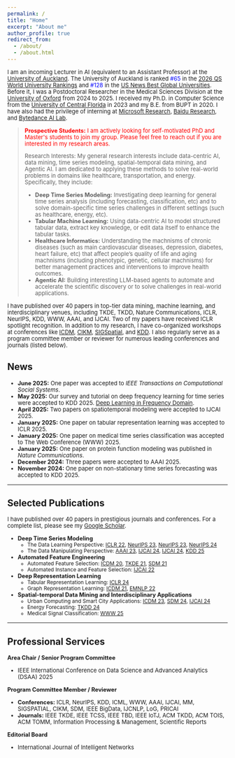 ```yaml
---
permalink: /
title: "Home"
excerpt: "About me"
author_profile: true
redirect_from: 
  - /about/
  - /about.html
---
```


<style>
  .custom-font-size p,
  .custom-font-size li,
  .custom-font-size blockquote p {
    font-size: 0.92em; /* Adjust this value as needed */
  }
</style>

<div class="custom-font-size">

<p>
  I am an incoming Lecturer in AI (equivalent to an Assistant Professor) at the <a href="https://www.auckland.ac.nz/en/study/study-options/find-a-study-option/computer-science.html">University of Auckland</a>. The University of Auckland is ranked <span style="color: blue;">#65</span> in the <a href="https://www.topuniversities.com/universities/university-auckland">2026 QS World University Rankings</a> and <span style="color: blue;">#128</span> in the <a href="https://www.usnews.com/education/best-global-universities/university-of-auckland-503786">US News Best Global Universities</a>. Before it, I was a Postdoctoral Researcher in the Medical Sciences Division at the <a href="https://www.medsci.ox.ac.uk/">University of Oxford</a> from 2024 to 2025. I received my Ph.D. in Computer Science from the <a href="https://www.cs.ucf.edu/">University of Central Florida</a> in 2023 and my B.E. from BUPT in 2020. I have also had the privilege of interning at <a href="https://www.microsoft.com/en-us/research/group/machine-learning-research-group/research/">Microsoft Research</a>, <a href="https://research.baidu.com/">Baidu Research</a>, and <a href="https://www.bytedance.com/en/">Bytedance AI Lab</a>.
</p>

<blockquote>
  <p style="color: red;"><strong>Prospective Students:</strong> I am actively looking for self-motivated PhD and Master's students to join my group. Please feel free to reach out if you are interested in my research areas.</p>

  Research Interests: My general research interests include data-centric AI, data mining, time series modeling, spatial-temporal data mining, and Agentic AI. I am dedicated to applying these methods to solve real-world problems in domains like healthcare, transportation, and energy. Specifically, they include:
  <ul>
    <li><strong>Deep Time Series Modeling:</strong> Investigating deep learning for general time series analysis (including forecasting, classification, etc) and to solve domain-specific time series challenges in different settings (such as healthcare, energy, etc).</li>
    <li><strong>Tabular Machine Learning:</strong> Using data-centric AI to model structured tabular data, extract key knowledge, or edit data itself to enhance the tabular tasks.</li>
    <li><strong>Healthcare Informatics:</strong> Understanding the machnisms of chronic diseases (such as main cardiovascular diseases, depression, diabetes, heart failure, etc) that affect people’s quality of life and aging machnisms (including phenotypic, genetic, cellular machnisms) for better management practices and interventions to improve health outcomes.</li>
    <li><strong>Agentic AI:</strong> Building interesting LLM-based agents to automate and accelerate the scientific discovery or to solve challenges in real-world applications.</li>
</ul>
</blockquote>

<!-- <p>
  My general research interests include data-centric AI, data mining, time series modeling, spatial-temporal data mining, and Agentic AI. I am dedicated to applying these methods to solve real-world problems in domains like healthcare, transportation, and energy.
</p> -->

<p>
  I have published over 40 papers in top-tier data mining, machine learning, and interdisciplinary venues, including TKDE, TKDD, Nature Communications, ICLR, NeurIPS, KDD, WWW, AAAI, and IJCAI. Two of my papers have received ICLR spotlight recognition. In addition to my research, I have co-organized workshops at conferences like <a href="https://data-centric-ai-dev.github.io/ICDM2024/">ICDM</a>, <a href="https://data-centric-ai-dev.github.io/CIKM2024/">CIKM</a>, <a href="https://geogenagent.github.io/SIGSPATIAL2025-Workshop/">SIGSpatial</a>, and <a href="https://ai-for-data-editing.github.io/KDD25-workshop/">KDD</a>. I also regularly serve as a program committee member or reviewer for numerous leading conferences and journals (listed below).
</p>

<h2>News</h2>
<ul>
    <li><strong>June 2025:</strong> One paper was accepted to <em>IEEE Transactions on Computational Social Systems</em>.</li>
    <li><strong>May 2025:</strong> Our survey and tutorial on deep frequency learning for time series were accepted to KDD 2025. <a href="https://hh4ts.github.io/Deep_Learning_in_Frequency_Domain_Tutorial/">Deep Learning in Frequency Domain</a>.</li>
    <li><strong>April 2025:</strong> Two papers on spatiotemporal modeling were accepted to IJCAI 2025.</li>
    <li><strong>January 2025:</strong> One paper on tabular representation learning was accepted to ICLR 2025.</li>
    <li><strong>January 2025:</strong> One paper on medical time series classification was accepted to The Web Conference (WWW) 2025.</li>
    <li><strong>January 2025:</strong> One paper on protein function modeling was published in <em>Nature Communications</em>.</li>
    <li><strong>December 2024:</strong> Three papers were accepted to AAAI 2025.</li>
    <li><strong>November 2024:</strong> One paper on non-stationary time series forecasting was accepted to KDD 2025.</li>
</ul>

<hr>

<h2>Selected Publications</h2>
<p>
    I have published over 40 papers in prestigious journals and conferences. For a complete list, please see my <a href="https://scholar.google.com/citations?user=cQ8zLJ4AAAAJ&hl=en">Google Scholar</a>.
</p>
<ul>
    <li>
        <strong>Deep Time Series Modeling</strong>
        <ul>
            <li>The Data Learning Perspective: <a href="https://arxiv.org/pdf/2203.07681">ICLR 22</a>, <a href="https://proceedings.neurips.cc/paper_files/paper/2023/file/f1d16af76939f476b5f040fd1398c0a3-Paper-Conference.pdf">NeurIPS 23</a>, <a href="https://proceedings.neurips.cc/paper_files/paper/2023/file/dc1e32dd3eb381dbc71482f6a96cbf86-Paper-Conference.pdf">NeurIPS 23</a>, <a href="https://arxiv.org/pdf/2411.01623">NeurIPS 24</a></li>
            <li>The Data Manipulating Perspective: <a href="https://arxiv.org/abs/2302.14829">AAAI 23</a>, <a href="https://arxiv.org/pdf/2407.00502">IJCAI 24</a>, <a href="https://www.ijcai.org/proceedings/2024/0275.pdf">IJCAI 24</a>, <a href="https://arxiv.org/pdf/2401.16777">KDD 25</a></li>
        </ul>
    </li>
    <li>
        <strong>Automated Feature Engineering</strong>
        <ul>
            <li>Automated Feature Selection: <a href="https://arxiv.org/pdf/2008.12001">ICDM 20</a>, <a href="https://arxiv.org/pdf/2010.02506">TKDE 21</a>, <a href="https://epubs.siam.org/doi/pdf/10.1137/1.9781611976700.39">SDM 21</a></li>
            <li>Automated Instance and Feature Selection: <a href="https://arxiv.org/pdf/2205.07867">IJCAI 22</a></li>
        </ul>
    </li>
    <li>
        <strong>Deep Representation Learning</strong>
        <ul>
            <li>Tabular Representation Learning: <a href="https://arxiv.org/pdf/2407.05364">ICLR 24</a></li>
            <li>Graph Representation Learning: <a href="https://drive.google.com/file/d/1PmEooa7_yvpahb7aEsv1xIC3G4ZgwUHp/view">ICDM 21</a>, <a href="https://arxiv.org/pdf/2204.13221">EMNLP 22</a></li>
        </ul>
    </li>
    <li>
        <strong>Spatial-temporal Data Mining and Interdisciplinary Applications</strong>
        <ul>
            <li>Urban Computing and Smart City Applications: <a href="https://ieeexplore.ieee.org/abstract/document/10415754/">ICDM 23</a>, <a href="https://epubs.siam.org/doi/pdf/10.1137/1.9781611978032.42">SDM 24</a>, <a href="https://www.ijcai.org/proceedings/2024/0228.pdf">IJCAI 24</a></li>
            <li>Energy Forecasting: <a href="https://arxiv.org/pdf/2401.00644">TKDD 24</a></li>
            <li>Medical Signal Classification: <a href="https://arxiv.org/abs/2502.04515">WWW 25</a></li>
        </ul>
    </li>
</ul>

<hr>

<h2>Professional Services</h2>
<p><strong>Area Chair / Senior Program Committee</strong></p>
<ul>
    <li>IEEE International Conference on Data Science and Advanced Analytics (DSAA) 2025</li>
</ul>

<p><strong>Program Committee Member / Reviewer</strong></p>
<ul>
    <li><strong>Conferences:</strong> ICLR, NeurIPS, KDD, ICML, WWW, AAAI, IJCAI, MM, SIGSPATIAL, CIKM, SDM, IEEE BigData, IJCNLP, LoG, PRICAI</li>
    <li><strong>Journals:</strong> IEEE TKDE, IEEE TCSS, IEEE TBD, IEEE IoTJ, ACM TKDD, ACM TOIS, ACM TOMM, Information Processing & Management, Scientific Reports</li>
</ul>

<p><strong>Editorial Board</strong></p>
<ul>
    <li>International Journal of Intelligent Networks</li>
</ul>

</div>

<!-- ---
permalink: /
title: "Home"
excerpt: "About me"
author_profile: true
redirect_from: 
  - /about/
  - /about.html
---
<span style="font-size: smaller">I am an incoming Lecturer (equivalent to Assistant Professor in the US) at the [University of Auckland](https://www.auckland.ac.nz/en/study/study-options/find-a-study-option/computer-science.html). My research focuses on data-centric AI, data mining, time series modeling, and spatial-temporal data mining, and I am also dedicated to applying these methods to solve real-world data science applications, such as healthcare, transportation, and energy. I have been working as a Postdoctoral Researcher in the Medical Sciences Division at the [University of Oxford](https://www.medsci.ox.ac.uk/), UK. I earned my Ph.D. degree in Computer Science from the [University of Central Florida](https://www.cs.ucf.edu/) in 2023 and my B.E. degree from BUPT in 2020. I have interned at several industry organizations such as [Microsoft Research](https://www.microsoft.com/en-us/research/group/machine-learning-research-group/research/), [Baidu Research](https://research.baidu.com/), and [Bytedance AI Lab](https://www.bytedance.com/en/). 
</span>

<span style="font-size: smaller; color: red;">I am seeking self-motivated individuals who are interested in pursuing a PhD or research master's degree at the University of Auckland.</span>

<span style="font-size: smaller">I have published over 40 papers in leading data mining, machine learning and interdisciplinary journals (e.g., TKDE, TKDD, Nat. Comm.) and conferences (e.g., ICLR, NeurIPS, KDD, WWW, AAAI, IJCAI). Two of my papers were selected as spotlight papers of ICLR. I have also co-organized Workshops at conferences such as [ICDM](https://data-centric-ai-dev.github.io/ICDM2024/), [CIKM](https://data-centric-ai-dev.github.io/CIKM2024/), [SIGSpatial](https://geogenagent.github.io/SIGSPATIAL2025-Workshop/), and [KDD](https://ai-for-data-editing.github.io/KDD25-workshop/). I have also served as a PC member/reviewer for conferences and journals such as ICLR, NeurIPS, KDD, WWW, IJCAI, AAAI, MM, SDM, LOG, AISTATS, PRICAI, IEEE Bigdata, IEEE TKDE, IEEE TCSS, IEEE IoT, IEEE TBD, ACM TKDD, ACM TOIS, ACM TOMM, Scientific Reports.</span>


News
======
* <small>[06/2025] One paper has been accepted by IEEE Transactions on Computational Social Systems. Congrats!</small>
* <small>[05/2025] One survey paper and a tutorial on deep frequency learning for time series has been accepted by KDD 2025. Please refer to [Deep Learning in Frequency Domain](https://hh4ts.github.io/Deep_Learning_in_Frequency_Domain_Tutorial/).</small>
* <small>[04/2025] Two papers on spatiotemporal modeling has been accepted by IJCAI 2025. Congrats to all my coauthors!</small>
* <small>[01/2025] One paper on tabular representation learning for anomaly detection has been accepted by ICLR 2025. Congrats to all my coauthors!</small>
* <small>[01/2025] One paper on medical time series classification (e.g., EEG, ECG) has been accepted by the Web Conference (WWW) 2025. Congrats to me and my coauthors!</small>
* <small>[01/2025] One paper on protein function modeling has been published in Nature Communications. Congrats to my coauthors!</small>
* <small>[12/2024] Three papers on time series modeling, brain analysis, and molecule generation have been accepted by AAAI 2025. Congrats to all my coauthors!</small>
* <small>[11/2024] One paper on distribution shift in time series and non-stationary forecasting has been accepted by KDD 2025 August Track. Congrats to me and thanks to my coauthors!</small>

Publication
======
<small>I have published 30+ papers in prestigious journals and conferences, including data mining and machine learning venues (e.g., TKDE, TKDD, ICLR, NeurIPS, ICML, AAAI, IJCAI, ICDM, SDM, EMNLP, etc). Among them, I got two spotlight papers in ICLR 2022 and ICLR 2024 respectively. More details can be found at my [Google Scholar](https://scholar.google.com/citations?user=cQ8zLJ4AAAAJ&hl=en). The representative papers can be categorized as follows:</small>

* <small>**Deep Time Series Modeling**</small>
  * <small>The Data Learning Perspective: [ICLR 22](https://arxiv.org/pdf/2203.07681), [NeurIPS 23](https://proceedings.neurips.cc/paper_files/paper/2023/file/f1d16af76939f476b5f040fd1398c0a3-Paper-Conference.pdf), [NeurIPS 23](https://proceedings.neurips.cc/paper_files/paper/2023/file/dc1e32dd3eb381dbc71482f6a96cbf86-Paper-Conference.pdf), [NeurIPS 24](https://arxiv.org/pdf/2411.01623)</small>
  * <small>The Data Manipulating Perspective: [AAAI 23](https://arxiv.org/abs/2302.14829), [IJCAI 24](https://arxiv.org/pdf/2407.00502), [IJCAI 24](https://www.ijcai.org/proceedings/2024/0275.pdf), [KDD 25](https://arxiv.org/pdf/2401.16777).</small>

* <small>**Automated Feature Engineering**</small>
  * <small>Automated Feature Selection: [ICDM 20](https://arxiv.org/pdf/2008.12001), [TKDE 21](https://arxiv.org/pdf/2010.02506), [SDM 21](https://epubs.siam.org/doi/pdf/10.1137/1.9781611976700.39)</small>
  * <small>Automated Instance and Feature Selection: [IJCAI 22](https://arxiv.org/pdf/2205.07867)</small>

* <small>**Deep Representation Learning**</small>
  * <small>Tabular Representation Learning: [ICLR 24](https://arxiv.org/pdf/2407.05364)</small>
  * <small>Graph Representation Learning: [ICDM 21](https://drive.google.com/file/d/1PmEooa7_yvpahb7aEsv1xIC3G4ZgwUHp/view), [EMNLP 22](https://arxiv.org/pdf/2204.13221)</small>

* <small>**Spatial-temporal Data Mining and Interdisciplinary Applications**</small>
  * <small>Urban Computing and Smart City Applications: [ICDM 23](https://ieeexplore.ieee.org/abstract/document/10415754/), [SDM 24](https://epubs.siam.org/doi/pdf/10.1137/1.9781611978032.42), [IJCAI 24](https://www.ijcai.org/proceedings/2024/0228.pdf)</small>
  * <small>Energy Forecasting: [TKDD 24](https://arxiv.org/pdf/2401.00644)</small>
  * <small>Medical Signal Classification: [WWW 25](https://arxiv.org/abs/2502.04515)</small>

Services
======
<small>As a Area Chair or Senior Program Committee member, I provide review comments to papers:</small>
* <small>IEEE International Conference on Data Science and Advanced Analytics (DSAA), 2025</small>

<small>As a Program Committee member or Reviewer, I provide review comments to papers:</small>
* <small>International Conference on Learning Representations (ICLR), 2023, 2024, 2025</small>
* <small>The Conference on Neural Information Processing Systems (NeurIPS), 2023, 2024, 2025</small>
* <small>ACM SIGKDD Conference on Knowledge Discovery and Data Mining (KDD), 2023, 2024, 2025</small>
* <small>International Conference on Machine Learning (ICML), 2025</small>
* <small>ACM International World Wide Web Conference (WWW), 2024, 2025</small>
* <small>The AAAI Conference on Artificial Intelligence (AAAI), 2023, 2024, 2025</small>
* <small>The International Joint Conference on Artificial Intelligence (IJCAI), 2023, 2024</small>
* <small>ACM Annual Conference on Multimedia (MM), 2024</small>
* <small>ACM Special Interest Group on Spatial Information (Sigspatial), 2025</small>
* <small>ACM International Conference on Information and Knowledge Management (CIKM), 2023</small>
* <small>SIAM International Conference on Data Mining (SDM), 2024.</small>
* <small>IEEE International Conference on Big Data (IEEE BigData), 2024.</small>
* <small>International Joint Conference on Natural Language Processing (IJCNLP), 2022, 2023</small>
* <small>The Learning on Graphs Conference (LOG), 2022, 2023, 2024</small>
* <small>The Pacific Rim International Conference on Artificial Intelligence (PRICAI), 2024</small>
* <small>IEEE Transactions on Knowledge and Data Engineering (TKDE)</small>
* <small>IEEE Transactions on Computational Social Systems (TCSS)</small>
* <small>IEEE Internet of Things Journal (IoT)</small>
* <small>IEEE Transactions on Big Data (TBD)</small>
* <small>ACM Transactions on Knowledge Discovery from Data (TKDD)</small>
* <small>ACM Transactions on Information Systems (TOIS)</small>
* <small>ACM Transactions on Multimedia Computing, Communications, and Applications (TOMM)</small>
* <small>Information Processing and Management</small>
* <small>Scientific Reports</small>

<small>Editoral Board member:</small>
* <small>International Journal of Intelligent Networks</small> -->

<!-- 
Services
======
* PC Member/Reviewer
  * Conference: IJCNLP 2022-2023; LOG 2022-2023; AAAI 2023-2024; ICLR 2023-2024; IJCAI 2023-2024; KDD 2023-2024; NeurIPS 2023-2024; CIKM 2023; BigData 2024; SDM 2024; WWW 2024;
  * Journal: TKDE, TKDD, TIST, Nature Scientific Reports -->


<!-- Wei Fan is currently working as a postdoctoral researcher in medical sciences division of University of Oxford with [Prof. Kazem Rahimi](https://scholar.google.co.uk/citations?hl=en&user=5u7TxAMAAAAJ) and [Dr. Shishir Rao](https://www.wrh.ox.ac.uk/team/shishir-rao). He recieved my Ph.D. degree in Computer Science from University of Central Florida in 2023. I recieved my B.E. degree of Computer Science and Technology from Beijing University of Posts and Telecommunications (BUPT) in 2020. My research interests mainly include data mining, machine learning, time series analysis and epidemiology.

Luckily, I have onced worked as a research intern in Microsoft Research Asia with [Dr. Shun Zheng](https://www.microsoft.com/en-us/research/people/shunzhen/) and [Dr. Jiang Bian](https://sites.google.com/view/jiangbian). I was a research intern at Baidu Research, supervised by [Prof. Hui Xiong](http://datamining.rutgers.edu/). I also worked a research intern at Baidu Research supervised by [Prof. Hao Liu](https://raymondhliu.github.io/). Before that, I have been an algorithm intern at speech team of Bytedance AI Lab. Besides, I have once worked as a undergraduate research assisitant with [Dr. Tianyu Liu](https://tyliupku.github.io/) and [Prof. Wenfei Wu](https://wenfei-wu.github.io/).
 -->

<!-- Education
======
* **Ph.D.** in Computer Science, University of Central Florida, 2023 
* **B.E.** in Computer Science, Beijing University of Posts and Telecommunications, 2020



Professional Experience
======
* **Postdoctoral Researcher**, Medical Sciences Division, University of Oxford, 2024
* **Research Intern**, Vision Lab, Baidu Research, 2022
* **Research Intern**, Machine Learning Group, Microsoft Research Asia, 2021
* **Research Intern**, Business Intelligence Lab, Baidu Research, 2020
* **Algorithm Intern**, Speech Team, Bytedance AI Lab, 2019 -->